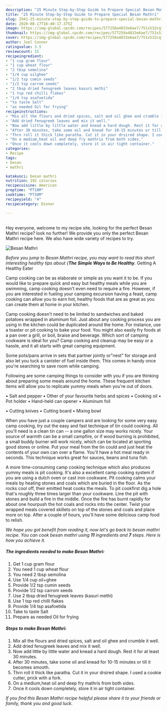 ```yaml
---
description: "25 Minute Step-by-Step Guide to Prepare Special Besan Mathri"
title: "25 Minute Step-by-Step Guide to Prepare Special Besan Mathri"
slug: 2941-25-minute-step-by-step-guide-to-prepare-special-besan-mathri
date: 2020-08-17T16:40:17.375Z
image: https://img-global.cpcdn.com/recipes/577258a4033e6ae7/751x532cq70/besan-mathri-recipe-main-photo.jpg
thumbnail: https://img-global.cpcdn.com/recipes/577258a4033e6ae7/751x532cq70/besan-mathri-recipe-main-photo.jpg
cover: https://img-global.cpcdn.com/recipes/577258a4033e6ae7/751x532cq70/besan-mathri-recipe-main-photo.jpg
author: Joel Conner
ratingvalue: 3.5
reviewcount: 15
recipeingredient:
- "1 cup gram flour"
- "1 cup wheat flour"
- "2 tbsp semolina"
- "1/4 cup oilghee"
- "1/2 tsp cumin seeds"
- "1/2 tsp carrom seeds"
- "2 tbsp dried fenugreek leaves kasuri methi"
- "1 tsp red chilli flakes"
- "1/4 tsp asafoetida"
- "to taste Salt"
- "as needed Oil for frying"
recipeinstructions:
- "Mix all the flours and dried spices, salt and oil ghee and crumble it well."
- "Add dried fenugreek leaves and mix it well."
- "Now add little by little water and knead a hard dough. Rest it for at least 30 minutes."
- "After 30 minutes, take some oil and knead for 10-15 minutes or till it becomes smooth."
- "Thrn roll it thick like paratha. Cut it in your drsired shape. I used a cookie cutter, prick with a fork."
- "On a medium,heat oil and deep fry mathris from both sides."
- "Once it cools down completely, store it in air tight container."
categories:
- Recipe
tags:
- besan
- mathri

katakunci: besan mathri 
nutrition: 192 calories
recipecuisine: American
preptime: "PT10M"
cooktime: "PT30M"
recipeyield: "4"
recipecategory: Dinner

---
```

<br>
Hey everyone, welcome to my recipe site, looking for the perfect Besan Mathri recipe? look no further! We provide you only the perfect Besan Mathri recipe here. We also have wide variety of recipes to try.
<br>


![Besan Mathri](https://img-global.cpcdn.com/recipes/577258a4033e6ae7/751x532cq70/besan-mathri-recipe-main-photo.jpg)

<i>Before you jump to Besan Mathri recipe, you may want to read this short interesting healthy tips about {<strong>The Simple Ways to Be Healthy</strong>.</i>
Getting A Healthy Eater

    
Camp cooking can be as elaborate or simple as you want it to be. If you would like to prepare quick and easy but healthy meals while you are swimming, camp cooking doesn't even need to require a fire. However, if you are interested in fueling your camping excursion having a feast, camp cooking can allow you to earn hot, healthy foods that are as great as you can create them at home in your kitchen.

Camp cooking doesn't need to be limited to sandwiches and baked potatoes wrapped in aluminum foil.  Just about any cooking process you are using in the kitchen could be duplicated around the home. For instance, use a toaster or pit cooking to bake your food. You might also easily fry foods at a pan over a grill, or boil, braise and beverage. Which sort of camping cookware is ideal for you? Camp cooking and cleanup may be easy or a hassle, and it all starts with great camping equipment.

Some pots/pans arrive in sets that partner jointly or"nest" for storage and also let you tuck a canister of fuel inside them. This comes in handy once you're searching to save room while camping.

Following are some camping things to consider with you if you are thinking about preparing some meals around the home. These frequent kitchen items will allow you to replicate yummy meals when you're out of doors.

• Salt and pepper
• Other of your favourite herbs and spices
• Cooking oil
• Pot holder
• Hand-held can opener
• Aluminum foil

• Cutting knives
• Cutting board
• Mixing bowl


When you have just a couple campers and are looking for some very easy camp cooking, try out the easy and fast technique of tin could cooking. All you'll need is a clean tin can -- a one gallon size may works nicely. Your source of warmth can be a small campfire, or if wood burning is prohibited, a small buddy burner will work nicely, which can be located at sporting good stores or online. Put your meal from the tin could and just heat the contents of your own can over a flame. You'll have a hot meal ready in seconds.  This technique works great for sauces, beans and tuna fish.

A more time-consuming camp cooking technique which also produces yummy meals is pit cooking.  It's also a excellent camp cooking system if you are using a dutch oven or cast iron cookware. Pit cooking calms your meals by heating stones and coals which are buried in the floor. As the rocks cool off, their emitted heat cooks the meals. To pit cookfirst dig a hole that's roughly three times larger than your cookware. Line the pit with stones and build a fire in the middle. Once the fire has burnt rapidly for about one hourpush the hot coals and rocks into the center. Twist your wrapped meals covered skillets on top of the stones and coals and place more on top. After a couple of hours, you'll have some delicious camp food to relish.


<i>We hope you got benefit from reading it, now let's go back to besan mathri recipe. You can cook besan mathri using <strong>11</strong> ingredients and <strong>7</strong> steps. Here is how you achieve it.
</i>

##### The ingredients needed to make Besan Mathri:

1. Get 1 cup gram flour
1. You need 1 cup wheat flour
1. You need 2 tbsp semolina
1. Use 1/4 cup oil+ghee
1. Provide 1/2 tsp cumin seeds
1. Provide 1/2 tsp carrom seeds
1. Use 2 tbsp dried fenugreek leaves (kasuri methi)
1. Use 1 tsp red chilli flakes
1. Provide 1/4 tsp asafoetida
1. Take to taste Salt
1. Prepare as needed Oil for frying


##### Steps to make Besan Mathri:

1. Mix all the flours and dried spices, salt and oil ghee and crumble it well.
1. Add dried fenugreek leaves and mix it well.
1. Now add little by little water and knead a hard dough. Rest it for at least 30 minutes.
1. After 30 minutes, take some oil and knead for 10-15 minutes or till it becomes smooth.
1. Thrn roll it thick like paratha. Cut it in your drsired shape. I used a cookie cutter, prick with a fork.
1. On a medium,heat oil and deep fry mathris from both sides.
1. Once it cools down completely, store it in air tight container.




<i>If you find this Besan Mathri recipe helpful please share it to your friends or family, thank you and good luck.</i>
